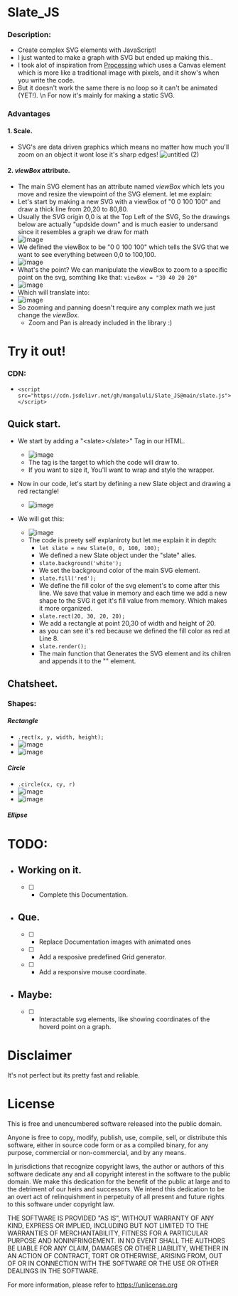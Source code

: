 # Slate_JS

### Description:
- Create complex SVG elements with JavaScript!
- I just wanted to make a graph with SVG but ended up making this..
- I took alot of inspiration from [Processing](https://processing.org/) which uses a Canvas element which is more like a traditional image with pixels, and it show's when you write the code.
- But it doesn't work the same there is no loop so it can't be animated (YET!). \n For now it's mainly for making a static SVG.

### Advantages
#### 1. Scale.
  - SVG's are data driven graphics which means no matter how much you'll zoom on an object it wont lose it's sharp edges!
  ![untitled (2)](https://user-images.githubusercontent.com/84743239/208305657-6193148a-abba-48a8-bcfd-9a51f4cb36ee.jpg)

#### 2. *viewBox* attribute.
  -  The main SVG element has an attribute named *viewBox* which lets you move and resize the viewpoint of the SVG element. let me explain:
  - Let's start by making a new SVG with a viewBox of "0 0 100 100" and draw a thick line from 20,20 to 80,80.
  - Usually the SVG origin 0,0 is at the Top Left of the SVG, So the drawings below are actually "updside down" and is much easier to undersand since it resembles a graph we draw for math
  - ![image](https://user-images.githubusercontent.com/84743239/208307971-10a028f1-5d01-4a46-ada5-e8b2f69a0b5d.png)
  - We defined the viewBox to be "0 0 100 100" which tells the SVG that we want to see everything between 0,0 to 100,100.
  - ![image](https://user-images.githubusercontent.com/84743239/208307874-517cfa8c-a490-4f1a-bad4-d10d7e5fc81c.png)
  - What's the point?
    We can manipulate the viewBox to zoom to a specific point on the svg, somthing like that:
    `viewBox = "30 40 20 20"`
  - ![image](https://user-images.githubusercontent.com/84743239/208309322-987ce729-45d4-4e8b-8754-591d07e98451.png)
  - Which will translate into:
  - ![image](https://user-images.githubusercontent.com/84743239/208309435-9a1b0be6-d64e-424a-988a-201221a09f98.png)
  - So zooming and panning doesn't require any complex math we just change the *viewBox*.
    - Zoom and Pan is already included in the library :)


# Try it out!
### CDN:
  - `<script src="https://cdn.jsdelivr.net/gh/mangaluli/Slate_JS@main/slate.js"></script>`

## Quick start.
  - We start by adding a "\<slate>\</slate>" Tag in our HTML.
    - ![image](https://user-images.githubusercontent.com/84743239/208310770-81647031-7f1d-4c8c-ab36-951d2e49e20f.png)
    - The <slate> tag is the target to which the code will draw to.
    - If you want to size it, You'll want to wrap <slate> and style the wrapper.
  
  - Now in our code, let's start by defining a new Slate object and drawing a red rectangle!
    - ![image](https://user-images.githubusercontent.com/84743239/208311100-451d176a-ad63-4622-9b1b-9590ea473f3d.png)
  - We will get this:
    - ![image](https://user-images.githubusercontent.com/84743239/208311692-5b2bd030-2087-4ce2-bd21-ce6a51c478f2.png)
    - The code is preety self explaniroty but let me explain it in depth:
      - `let slate = new Slate(0, 0, 100, 100);`
      - We defined a new Slate object under the "slate" alies.
      - `slate.background('white');`
      - We set the background color of the main SVG element.
      - `slate.fill('red');`
      - We define the fill color of the svg element's to come after this line. We save that value in memory and each time we add a new shape to the SVG it get it's fill value from memory. Which makes it more organized.
      - `slate.rect(20, 30, 20, 20);`
      - We add a rectangle at point 20,30 of width and height of 20.
      - as you can see it's red because we defined the fill color as red at Line 8.
      - `slate.render();`
      - The main function that Generates the SVG element and its chilren and appends it to the "<slate>" element.
  
## Chatsheet.
### Shapes:
#### *Rectangle*
- `.rect(x, y, width, height);`
- ![image](https://user-images.githubusercontent.com/84743239/208318818-eed0349f-2eb7-4b16-b203-8921928fed51.png)
- ![image](https://user-images.githubusercontent.com/84743239/208319008-d6830045-b2ff-4e3b-a670-b0557faa98c4.png)
  
#### *Circle*
- `.circle(cx, cy, r)`
- ![image](https://user-images.githubusercontent.com/84743239/208319227-3292fc3b-1d49-4d08-b036-a37af97ad655.png)
- ![image](https://user-images.githubusercontent.com/84743239/208319251-0c985db0-4cc3-4ada-93e6-6f1fda470050.png)
  
#### *Ellipse*
  

# TODO:
- ## Working on it.
  - [ ] - Complete this Documentation.

- ## Que.
  - [ ] - Replace Documentation images with animated ones
  - [ ] - Add a resposive predefined Grid generator.
  - [ ] - Add a responsive mouse coordinate.
  

- ## Maybe:
  - [ ] - Interactable svg elements, like showing coordinates of the hoverd point on a graph.

# Disclaimer
It's not perfect but its pretty fast and reliable.


# License
This is free and unencumbered software released into the public domain.

Anyone is free to copy, modify, publish, use, compile, sell, or
distribute this software, either in source code form or as a compiled
binary, for any purpose, commercial or non-commercial, and by any
means.

In jurisdictions that recognize copyright laws, the author or authors
of this software dedicate any and all copyright interest in the
software to the public domain. We make this dedication for the benefit
of the public at large and to the detriment of our heirs and
successors. We intend this dedication to be an overt act of
relinquishment in perpetuity of all present and future rights to this
software under copyright law.

THE SOFTWARE IS PROVIDED "AS IS", WITHOUT WARRANTY OF ANY KIND,
EXPRESS OR IMPLIED, INCLUDING BUT NOT LIMITED TO THE WARRANTIES OF
MERCHANTABILITY, FITNESS FOR A PARTICULAR PURPOSE AND NONINFRINGEMENT.
IN NO EVENT SHALL THE AUTHORS BE LIABLE FOR ANY CLAIM, DAMAGES OR
OTHER LIABILITY, WHETHER IN AN ACTION OF CONTRACT, TORT OR OTHERWISE,
ARISING FROM, OUT OF OR IN CONNECTION WITH THE SOFTWARE OR THE USE OR
OTHER DEALINGS IN THE SOFTWARE.

For more information, please refer to <https://unlicense.org>
